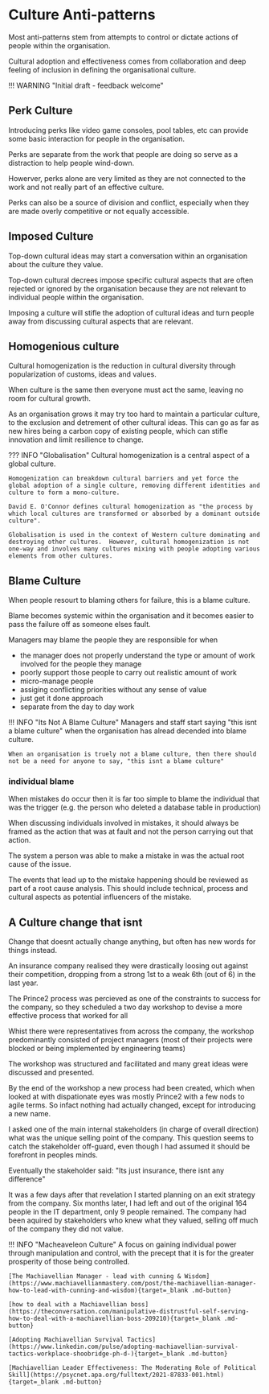 # Culture Anti-patterns

Most anti-patterns stem from attempts to control or dictate actions of people within the organisation.

Cultural adoption and effectiveness comes from collaboration and deep feeling of inclusion in defining the organisational culture.

!!! WARNING "Initial draft - feedback welcome"

## Perk Culture

Introducing perks like video game consoles, pool tables, etc can provide some basic interaction for people in the organisation.

Perks are separate from the work that people are doing so serve as a distraction to help people wind-down.

Howerver, perks alone are very limited as they are not connected to the work and not really part of an effective culture.  

Perks can also be a source of division and conflict, especially when they are made overly competitive or not equally accessible.

## Imposed Culture

Top-down cultural ideas may start a conversation within an organisation about the culture they value.

Top-down cultural decrees impose specific cultural aspects that are often rejected or ignored by the organisation because they are not relevant to individual people within the organisation.

Imposing a culture will stifle the adoption of cultural ideas and turn people away from discussing cultural aspects that are relevant.

## Homogenious culture

Cultural homogenization is the reduction in cultural diversity through popularization of customs, ideas and values.

When culture is the same then everyone must act the same, leaving no room for cultural growth.

As an organisation grows it may try too hard to maintain a particular culture, to the exclusion and detrement of other cultural ideas.  This can go as far as new hires being a carbon copy of existing people, which can stifle innovation and limit resilience to change.

??? INFO "Globalisation"
    Cultural homogenization is a central aspect of a global culture.

    Homogenization can breakdown cultural barriers and yet force the global adoption of a single culture, removing different identities and culture to form a mono-culture.

    David E. O'Connor defines cultural homogenization as "the process by which local cultures are transformed or absorbed by a dominant outside culture".

    Globalisation is used in the context of Western culture dominating and destroying other cultures.  However, cultural homogenization is not one-way and involves many cultures mixing with people adopting various elements from other cultures.

## Blame Culture

When people resourt to blaming others for failure, this is a blame culture.

Blame becomes systemic within the organisation and it becomes easier to pass the failure off as someone elses fault.

Managers may blame the people they are responsible for when

- the manager does not properly understand the type or amount of work involved for the people they manage
- poorly support those people to carry out realistic amount of work
- micro-manage people
- assiging conflicting priorities without any sense of value
- just get it done approach
- separate from the day to day work

!!! INFO "Its Not A Blame Culture"
    Managers and staff start saying "this isnt a blame culture" when the organisation has alread decended into blame culture.

    When an organisation is truely not a blame culture, then there should not be a need for anyone to say, "this isnt a blame culture"

### individual blame

When mistakes do occur then it is far too simple to blame the individual that was the trigger (e.g. the person who deleted a database table in production)

When discussing individuals involved in mistakes, it should always be framed as the action that was at fault and not the person carrying out that action.

The system a person was able to make a mistake in was the actual root cause of the issue.

The events that lead up to the mistake happening should be reviewed as part of a root cause analysis.  This should include technical, process and cultural aspects as potential influencers of the mistake.

## A Culture change that isnt

Change that doesnt actually change anything, but often has new words for things instead.

An insurance company realised they were drastically loosing out against their competition, dropping from a strong 1st to a weak 6th (out of 6) in the last year.

The Prince2 process was percieved as one of the constraints to success for the company, so they scheduled a two day workshop to devise a more effective process that worked for all

Whist there were representatives from across the company, the workshop predominantly consisted of project managers (most of their projects were blocked or being implemented by engineering teams)

The workshop was structured and facilitated and many great ideas were discussed and presented.

By the end of the workshop a new process had been created, which when looked at with dispationate eyes was mostly Prince2 with a few nods to agile terms.  So infact nothing had actually changed, except for introducing a new name.

I asked one of the main internal stakeholders (in charge of overall direction) what was the unique selling point of the company.  This question seems to catch the stakeholder off-guard, even though I had assumed it should be forefront in peoples minds.

Eventually the stakeholder said: "Its just insurance, there isnt any difference"

It was a few days after that revelation I started planning on an exit strategy from the company.  Six months later, I had left and out of the original 164 people in the IT department, only 9 people remained.  The company had been aquired by stakeholders who knew what they valued, selling off much of the company they did not value.

!!! INFO "Macheaveleon Culture"
    A focus on gaining individual power through manipulation and control, with the precept that it is for the greater prosperity of those being controlled.

    [The Machiavellian Manager - lead with cunning & Wisdom](https://www.machiavellianmastery.com/post/the-machiavellian-manager-how-to-lead-with-cunning-and-wisdom){target=_blank .md-button} 

    [how to deal with a Machiavellian boss](https://theconversation.com/manipulative-distrustful-self-serving-how-to-deal-with-a-machiavellian-boss-209210){target=_blank .md-button} 

    [Adopting Machiavellian Survival Tactics](https://www.linkedin.com/pulse/adopting-machiavellian-survival-tactics-workplace-shoobridge-ph-d-){target=_blank .md-button} 

    [Machiavellian Leader Effectiveness: The Moderating Role of Political Skill](https://psycnet.apa.org/fulltext/2021-87833-001.html){target=_blank .md-button} 
